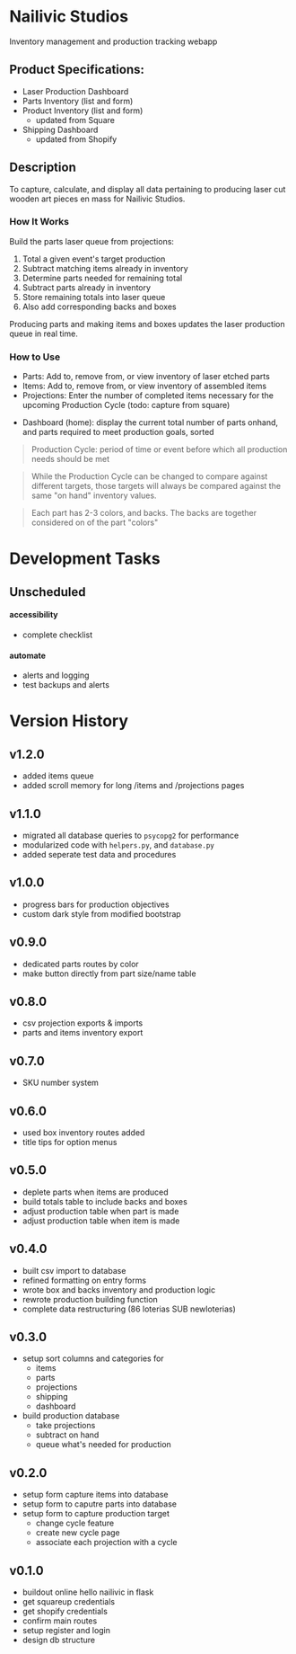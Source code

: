 # Nailivic Studios
Inventory management and production tracking webapp

## Product Specifications:
- Laser Production Dashboard
- Parts Inventory (list and form)
- Product Inventory (list and form)
    - updated from Square
- Shipping Dashboard
    - updated from Shopify

## Description
To capture, calculate, and display all data pertaining to producing laser cut wooden art pieces en mass for Nailivic Studios.

### How It Works
Build the parts laser queue from projections:

1. Total a given event's target production
2. Subtract matching items already in inventory
3. Determine parts needed for remaining total
4. Subtract parts already in inventory
5. Store remaining totals into laser queue
6. Also add corresponding backs and boxes

Producing parts and making items and boxes updates the laser production queue in real time.


### How to Use
- Parts: Add to, remove from, or view inventory of laser etched parts
- Items: Add to, remove from, or view inventory of assembled items 
- Projections: Enter the number of completed items necessary for the upcoming Production Cycle (todo: capture from square)
<!-- - Shipping: #TODO (todo: update from shopify) -->
- Dashboard (home): display the current total number of parts onhand, and parts required to meet production goals, sorted

> Production Cycle: period of time or event before which all production needs should be met

> While the Production Cycle can be changed to compare against different targets, those targets will always be compared against the same "on hand" inventory values.

> Each part has 2-3 colors, and backs. The backs are together considered on of the part "colors"

# Development Tasks

## Unscheduled
#### accessibility
- complete checklist
#### automate
- alerts and logging
- test backups and alerts


# Version History

## v1.2.0
- added items queue
- added scroll memory for long /items and /projections pages

## v1.1.0
- migrated all database queries to `psycopg2` for performance
- modularized code with `helpers.py`, and `database.py`
- added seperate test data and procedures

## v1.0.0
- progress bars for production objectives 
- custom dark style from modified bootstrap

## v0.9.0
- dedicated parts routes by color
- make button directly from part size/name table

## v0.8.0
- csv projection exports & imports
- parts and items inventory export

## v0.7.0
- SKU number system

## v0.6.0
- used box inventory routes added
- title tips for option menus

## v0.5.0
- deplete parts when items are produced
- build totals table to include backs and boxes
- adjust production table when part is made
- adjust production table when item is made

## v0.4.0
- built csv import to database
- refined formatting on entry forms
- wrote box and backs inventory and production logic
- rewrote production building function
- complete data restructuring (86 loterias SUB newloterias)

## v0.3.0
- setup sort columns and categories for
    - items
    - parts
    - projections
    - shipping
    - dashboard
- build production database
    - take projections
    - subtract on hand
    - queue what's needed for production

## v0.2.0
- setup form capture items into database
- setup form to caputre parts into database
- setup form to capture production target
    - change cycle feature
    - create new cycle page
    - associate each projection with a cycle

## v0.1.0
- buildout online hello nailivic in flask
- get squareup credentials
- get shopify credentials
- confirm main routes
- setup register and login
- design db structure
